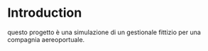 # Introduction
questo progetto è una simulazione di un gestionale fittizio per una compagnia aereoportuale.

